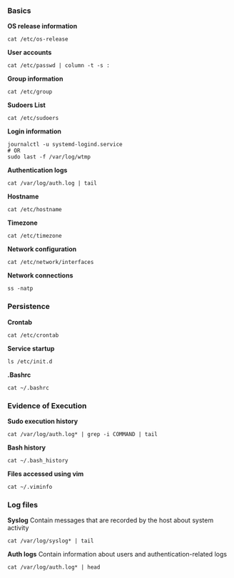 ### Basics

**OS release information**
```shell
cat /etc/os-release
```

**User accounts**
```shell
cat /etc/passwd | column -t -s :
```

**Group information**
```shell
cat /etc/group
```

**Sudoers List**
```shell
cat /etc/sudoers
```

**Login information**
```shell
journalctl -u systemd-logind.service
# OR
sudo last -f /var/log/wtmp
```

**Authentication logs**
```shell
cat /var/log/auth.log | tail
```

**Hostname**
```shell
cat /etc/hostname
```

**Timezone**
```shell
cat /etc/timezone
```

**Network configuration**
```shell
cat /etc/network/interfaces
```

**Network connections**
```shell
ss -natp
```

### Persistence

**Crontab**
```shell
cat /etc/crontab
```

**Service startup**
```shell
ls /etc/init.d
```

**.Bashrc**
```shell
cat ~/.bashrc
```

### Evidence of Execution

**Sudo execution history**
```shell
cat /var/log/auth.log* | grep -i COMMAND | tail
```

**Bash history**
```shell
cat ~/.bash_history
```

**Files accessed using vim**
```shell
cat ~/.viminfo
```

### Log files

**Syslog**
Contain messages that are recorded by the host about system activity
```shell
cat /var/log/syslog* | tail
```

**Auth logs**
Contain information about users and authentication-related logs
```shell
cat /var/log/auth.log* | head
```

